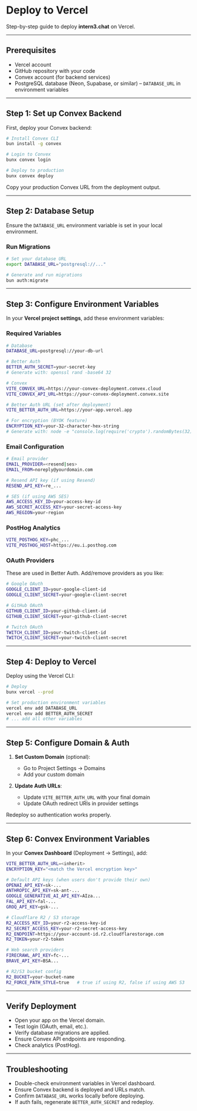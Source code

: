 # Deploy to Vercel

Step-by-step guide to deploy **intern3.chat** on Vercel.

---

## Prerequisites

* Vercel account
* GitHub repository with your code
* Convex account (for backend services)
* PostgreSQL database (Neon, Supabase, or similar) – `DATABASE_URL` in environment variables

---

## Step 1: Set up Convex Backend

First, deploy your Convex backend:

```bash
# Install Convex CLI
bun install -g convex

# Login to Convex
bunx convex login

# Deploy to production
bunx convex deploy
```

Copy your production Convex URL from the deployment output.

---

## Step 2: Database Setup

Ensure the `DATABASE_URL` environment variable is set in your local environment.

### Run Migrations

```bash
# Set your database URL
export DATABASE_URL="postgresql://..."

# Generate and run migrations
bun auth:migrate
```

---

## Step 3: Configure Environment Variables

In your **Vercel project settings**, add these environment variables:

### Required Variables

```bash
# Database
DATABASE_URL=postgresql://your-db-url

# Better Auth
BETTER_AUTH_SECRET=your-secret-key
# Generate with: openssl rand -base64 32

# Convex
VITE_CONVEX_URL=https://your-convex-deployment.convex.cloud
VITE_CONVEX_API_URL=https://your-convex-deployment.convex.site

# Better Auth URL (set after deployment)
VITE_BETTER_AUTH_URL=https://your-app.vercel.app

# For encryption (BYOK feature)
ENCRYPTION_KEY=your-32-character-hex-string
# Generate with: node -e "console.log(require('crypto').randomBytes(32).toString('hex'))"
```

### Email Configuration

```bash
# Email provider
EMAIL_PROVIDER=<resend|ses>
EMAIL_FROM=noreply@yourdomain.com

# Resend API key (if using Resend)
RESEND_API_KEY=re_...

# SES (if using AWS SES)
AWS_ACCESS_KEY_ID=your-access-key-id
AWS_SECRET_ACCESS_KEY=your-secret-access-key
AWS_REGION=your-region
```

### PostHog Analytics

```bash
VITE_POSTHOG_KEY=phc_...
VITE_POSTHOG_HOST=https://eu.i.posthog.com
```

### OAuth Providers

These are used in Better Auth. Add/remove providers as you like:

```bash
# Google OAuth
GOOGLE_CLIENT_ID=your-google-client-id
GOOGLE_CLIENT_SECRET=your-google-client-secret

# GitHub OAuth
GITHUB_CLIENT_ID=your-github-client-id
GITHUB_CLIENT_SECRET=your-github-client-secret

# Twitch OAuth
TWITCH_CLIENT_ID=your-twitch-client-id
TWITCH_CLIENT_SECRET=your-twitch-client-secret
```

---

## Step 4: Deploy to Vercel

Deploy using the Vercel CLI:

```bash
# Deploy
bunx vercel --prod

# Set production environment variables
vercel env add DATABASE_URL
vercel env add BETTER_AUTH_SECRET
# ... add all other variables
```

---

## Step 5: Configure Domain & Auth

1. **Set Custom Domain** (optional):

   * Go to Project Settings → Domains
   * Add your custom domain

2. **Update Auth URLs**:

   * Update `VITE_BETTER_AUTH_URL` with your final domain
   * Update OAuth redirect URIs in provider settings

Redeploy so authentication works properly.

---

## Step 6: Convex Environment Variables

In your **Convex Dashboard** (Deployment → Settings), add:

```bash
VITE_BETTER_AUTH_URL=<inherit>
ENCRYPTION_KEY="<match the Vercel encryption key>"

# Default API keys (when users don't provide their own)
OPENAI_API_KEY=sk-...
ANTHROPIC_API_KEY=sk-ant-...
GOOGLE_GENERATIVE_AI_API_KEY=AIza...
FAL_API_KEY=fal-...
GROQ_API_KEY=gsk-...

# Cloudflare R2 / S3 storage
R2_ACCESS_KEY_ID=your-r2-access-key-id
R2_SECRET_ACCESS_KEY=your-r2-secret-access-key
R2_ENDPOINT=https://your-account-id.r2.cloudflarestorage.com
R2_TOKEN=your-r2-token

# Web search providers
FIRECRAWL_API_KEY=fc-...
BRAVE_API_KEY=BSA...

# R2/S3 bucket config
R2_BUCKET=your-bucket-name
R2_FORCE_PATH_STYLE=true   # true if using R2, false if using AWS S3
```

---

## Verify Deployment

* Open your app on the Vercel domain.
* Test login (OAuth, email, etc.).
* Verify database migrations are applied.
* Ensure Convex API endpoints are responding.
* Check analytics (PostHog).

---

## Troubleshooting

* Double-check environment variables in Vercel dashboard.
* Ensure Convex backend is deployed and URLs match.
* Confirm `DATABASE_URL` works locally before deploying.
* If auth fails, regenerate `BETTER_AUTH_SECRET` and redeploy.
